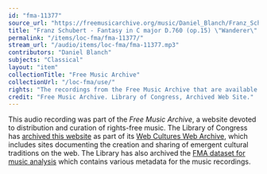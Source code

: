```yaml
---
id: "fma-11377"
source_url: "https://freemusicarchive.org/music/Daniel_Blanch/Franz_Schuberts_Fantasy_in_C_major_Wanderer/Franz_Schubert_-_Fantasy_in_C_major_D760_op15_Wanderer_-_II_Adagio"
title: "Franz Schubert - Fantasy in C major D.760 (op.15) \"Wanderer\" - II. Adagio"
permalink: "/items/loc-fma/fma-11377/"
stream_url: "/audio/items/loc-fma/fma-11377.mp3"
contributors: "Daniel Blanch"
subjects: "Classical"
layout: "item"
collectionTitle: "Free Music Archive"
collectionUrl: "/loc-fma/use/"
rights: "The recordings from the Free Music Archive that are available on Citizen DJ have a CC0 1.0 Universal License (Public Domain Dedication) which means you can copy, modify, distribute and perform the work, even for commercial purposes, all without asking permission."
credit: "Free Music Archive. Library of Congress, Archived Web Site."
---
```


This audio recording was part of the _Free Music Archive_, a website devoted to distribution and curation of rights-free music. The Library of Congress has [archived this website](https://www.loc.gov/item/lcwaN0026492/) as part of its [Web Cultures Web Archive](https://www.loc.gov/collections/web-cultures-web-archive/about-this-collection/), which includes sites documenting the creation and sharing of emergent cultural traditions on the web. The Library has also archived the [FMA dataset for music analysis](https://catalog.loc.gov/vwebv/search?searchCode=LCCN&searchArg=2018655052&searchType=1&permalink=y) which contains various metadata for the music recordings.